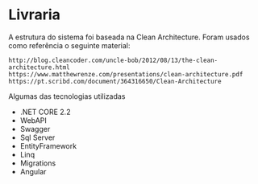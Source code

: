 # Livraria

A estrutura do sistema foi baseada na Clean Architecture. Foram usados como referência o seguinte material:

	http://blog.cleancoder.com/uncle-bob/2012/08/13/the-clean-architecture.html
	https://www.matthewrenze.com/presentations/clean-architecture.pdf
	https://pt.scribd.com/document/364316650/Clean-Architecture

Algumas das tecnologias utilizadas

 - .NET CORE 2.2
 - WebAPI
 - Swagger
  - Sql Server
 - EntityFramework
 - Linq
 - Migrations
 - Angular




